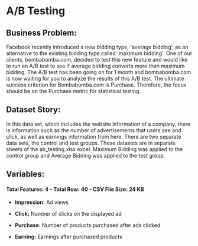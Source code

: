 # A/B Testing

## Business Problem:
Facebook recently introduced a new bidding type, 'average bidding', as an alternative to the existing bidding type called 'maximum bidding'. One of our clients, bombabomba.com, decided to test this new feature and would like to run an A/B test to see if average bidding converts more than maximum bidding. The A/B test has been going on for 1 month and bombabomba.com is now waiting for you to analyze the results of this A/B test. The ultimate success criterion for Bombabomba.com is Purchase. Therefore, the focus should be on the Purchase metric for statistical testing.

## Dataset Story:
In this data set, which includes the website information of a company, there is information such as the number of advertisements that users see and click, as well as earnings information from here. There are two separate data sets, the control and test groups. These datasets are in separate sheets of the ab_testing.xlsx excel. Maximum Bidding was applied to the control group and Average Bidding was applied to the test group.

## Variables:

#### Total Features: 4 - Total Row: 40 - CSV File Size: 24 KB

* **Impression:** Ad views

* **Click:** Number of clicks on the displayed ad

* **Purchase:** Number of products purchased after ads clicked

* **Earning:** Earnings after purchased products
